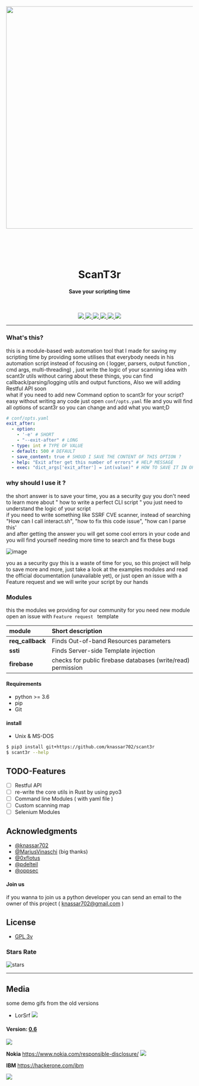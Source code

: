 
<h3 align="center">
  <img src="https://user-images.githubusercontent.com/45688522/170871350-80113c02-5733-4d04-9f09-c33bef80c2bf.png" width="600px">
</h3>



<h1 align="center">
  <br>
  <br>
  ScanT3r <br><h4 align="center">Save your scripting time</h4>
  <br>  
</h1>

<p align="center">
  <a href="https://github.com//scant3r/releases">
    <img src="https://img.shields.io/github/release/knassar702/scant3r.svg">
  </a>
  <a href="https://github.com/knassar702/scant3r/issues?q=is%3Aissue+is%3Aclosed">
      <img src="https://img.shields.io/github/issues-closed-raw/knassar702/scant3r?color=dark-green&label=issues%20fixed">
  </a>
  <a href="https://img.shields.io/github/stars/knassar702/scant3r">
      <img src="https://img.shields.io/github/stars/knassar702/scant3r">
  </a>
  <a href="https://img.shields.io/github/forks/knassar702/scant3r">
      <img src="https://img.shields.io/github/forks/knassar702/scant3r">
  </a>
  <a href="https://img.shields.io/github/issues/knassar702/scant3r">
      <img src="https://img.shields.io/github/issues/knassar702/scant3r">
  </a>
  <a href="https://img.shields.io/github/license/knassar702/scant3r">
      <img src="https://img.shields.io/github/license/knassar702/scant3r">
  </a>
</p>

***

### What's this?
this is a module-based web automation tool that I made for saving my scripting
time by providing some utilises that everybody needs in his automation script
instead of focusing on ( logger, parsers, output function , cmd args, multi-threading) ,
just write the logic of your scanning idea with scant3r utils without caring
about these things, you can find callback/parsing/logging utils and output functions, Also we will adding Restful API soon <br>
what if you need to add new Command option to scant3r for your script? <br>
easy without writing any code just open `conf/opts.yaml` file and you will find all options of scant3r so you can change and add what you want;D


```yaml
# conf/opts.yaml
exit_after:
  - option: 
    - '-e' # SHORT
    - "--exit-after" # LONG
  - type: int # TYPE OF VALUE
  - default: 500 # DEFAULT
  - save_content: true # SHOUD I SAVE THE CONTENT OF THIS OPTION ?
  - help: "Exit after get this number of errors" # HELP MESSAGE
  - exec: "dict_args['exit_after'] = int(value)" # HOW TO SAVE IT IN OPTS DICT
```

### why should I use it ?
the short answer is to save your time, you as a security guy you don't need to
learn more about " how to write a perfect CLI script " you just need to
understand the logic of your script <br> if you need to write something like SSRF
CVE scanner, instead of searching "How can I call interact.sh", "how to fix this
code issue", "how can I parse this' <br> and after getting the answer you will get
some cool errors in your code and you will find yourself needing more time to
search and fix these bugs

![image](.src/sweaty-sweaty-speedrunner.gif)

you as a security guy this is a waste of time for you, so this project will help to
save more and more, just take a look at the examples modules and read the
official documentation (unavailable yet), or just open an issue with a
Feature request and we will write your script by our hands

### Modules

this the modules we providing for our community for you need new module open an issue with `Feature request
` template 

| module         | Short description                                           |
| :------------- | :-------------                                               |
| **req_callback**     | Finds Out-of-band Resources parameters |
| **ssti**       | Finds Server-side Template injection                                         |
| **firebase**   | checks for public firebase databases (write/read) permission  |

#### Requirements
* python >= 3.6
* pip
* Git

#### install
* Unix & MS-DOS

```bash
$ pip3 install git+https://github.com/knassar702/scant3r
$ scant3r --help
```


## TODO-Features
* [ ] Restful API
* [ ]  re-write the core utils in Rust by using pyo3 
* [ ] Command line Modules ( with yaml file )
* [ ] Custom scanning map
* [ ] Selenium Modules

## Acknowledgments
* [@knassar702](https://github.com/knassar702)
* [@MariusVinaschi](https://github.com/MariusVinaschi) (big thanks)
* [@0xflotus](https://github.com/0xflotus)
* [@pdelteil](https://github.com/pdelteil)
* [@oppsec](https://github.com/oppsec)


#### Join us 
if you wanna to join us a python developer you can send an email to the owner of this project ( knassar702@gmail.com )

## License
* [GPL 3v](https://github.com/knassar702/scant3r/blob/master/LICENSE)


### Stars Rate
![stars](https://starchart.cc/knassar702/scant3r.svg)

***

## Media
some demo gifs from the old versions

* LorSrf
![](.src/output.gif)

#### Version: [0.6](https://github.com/knassar702/scant3r/releases/tag/0.6)

![](.src/all.gif)

**Nokia** https://www.nokia.com/responsible-disclosure/
![](.src/nokia.gif)

**IBM** https://hackerone.com/ibm

![](.src/ibm.png)
